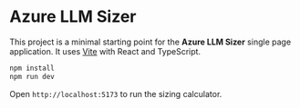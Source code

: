 # Azure LLM Sizer

This project is a minimal starting point for the **Azure LLM Sizer** single page application. It uses [Vite](https://vitejs.dev/) with React and TypeScript.

```bash
npm install
npm run dev
```

Open `http://localhost:5173` to run the sizing calculator.
